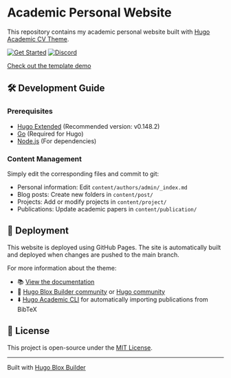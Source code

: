 # Academic Personal Website

This repository contains my academic personal website built with [Hugo Academic CV Theme](https://github.com/HugoBlox/theme-academic-cv).

[![Get Started](https://img.shields.io/badge/-Get%20started-ff4655?style=for-the-badge)](https://hugoblox.com/templates/)
[![Discord](https://img.shields.io/discord/722225264733716590?style=for-the-badge)](https://discord.com/channels/722225264733716590/742892432458252370/742895548159492138)

[Check out the template demo](https://academic-demo.netlify.app/)

## 🛠️ Development Guide

### Prerequisites

- [Hugo Extended](https://gohugo.io/installation/) (Recommended version: v0.148.2)
- [Go](https://golang.org/dl/) (Required for Hugo)
- [Node.js](https://nodejs.org/) (For dependencies)

### Content Management

Simply edit the corresponding files and commit to git:

- Personal information: Edit `content/authors/admin/_index.md`
- Blog posts: Create new folders in `content/post/`
- Projects: Add or modify projects in `content/project/`
- Publications: Update academic papers in `content/publication/`

## 📝 Deployment

This website is deployed using GitHub Pages. The site is automatically built and deployed when changes are pushed to the main branch.


For more information about the theme:
- 📚 [View the documentation](https://docs.hugoblox.com/)
- 💬 [Hugo Blox Builder community](https://discord.gg/z8wNYzb) or [Hugo community](https://discourse.gohugo.io)
- ⬇️ [Hugo Academic CLI](https://github.com/GetRD/academic-file-converter) for automatically importing publications from BibTeX

## 📄 License

This project is open-source under the [MIT License](LICENSE.md).

---
Built with [Hugo Blox Builder](https://hugoblox.com/)